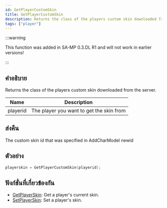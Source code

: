 ```yaml
---
id: GetPlayerCustomSkin
title: GetPlayerCustomSkin
description: Returns the class of the players custom skin downloaded from the server.
tags: ["player"]
---
```


:::warning

This function was added in SA-MP 0.3.DL R1 and will not work in earlier versions!

:::

## คำอธิบาย

Returns the class of the players custom skin downloaded from the server.

| Name     | Description                              |
| -------- | ---------------------------------------- |
| playerid | The player you want to get the skin from |

## ส่งคืน

The custom skin id that was specified in AddCharModel newid

## ตัวอย่าง

```c
playerskin = GetPlayerCustomSkin(playerid);
```

## ฟังก์ชั่นที่เกี่ยวข้องกัน

- [GetPlayerSkin](../functions/GetPlayerSkin): Get a player's current skin.
- [SetPlayerSkin](../functions/SetPlayerSkin): Set a player's skin.
